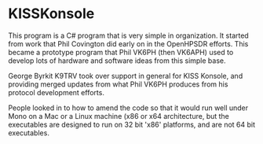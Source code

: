 # KISSKonsole

This program is a C# program that is very simple in organization.  It started from work that Phil Covington did early
on in the OpenHPSDR efforts.  This became a prototype program that Phil VK6PH (then VK6APH) used to develop lots of hardware
and software ideas from this simple base.

George Byrkit K9TRV took over support in general for KISS Konsole, and providing merged updates from what Phil VK6PH produces
from his protocol development efforts.

People looked in to how to amend the code so that it would run well under Mono on a Mac or a Linux machine (x86 or x64 architecture,
but the executables are designed to run on 32 bit 'x86' platforms, and are not 64 bit executables.
